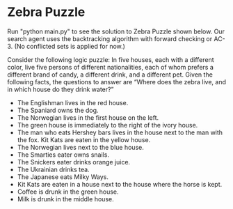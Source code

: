 # Zebra Puzzle
Run "python main.py" to see the solution to Zebra Puzzle shown below. Our search agent uses the backtracking algorithm 
with forward checking or AC-3. (No conflicted sets is applied for now.)  

Consider the following logic puzzle: In five houses, each with a different color, live five persons of different 
nationalities, each of whom prefers a different brand of candy, a different drink, and a different pet. Given the 
following facts, the questions to answer are “Where does the zebra live, and in which house do they drink water?”

* The Englishman lives in the red house.
* The Spaniard owns the dog.
* The Norwegian lives in the first house on the left.
* The green house is immediately to the right of the ivory house.
* The man who eats Hershey bars lives in the house next to the man with the fox. Kit Kats are eaten in the yellow house.
* The Norwegian lives next to the blue house.
* The Smarties eater owns snails.
* The Snickers eater drinks orange juice.
* The Ukrainian drinks tea.
* The Japanese eats Milky Ways.
* Kit Kats are eaten in a house next to the house where the horse is kept.
* Coffee is drunk in the green house.
* Milk is drunk in the middle house.
